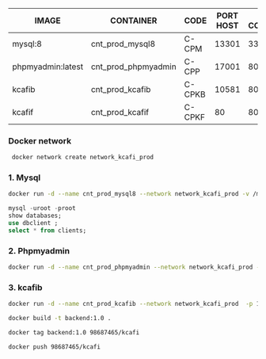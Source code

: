 |IMAGE | CONTAINER | CODE | PORT HOST | PORT CONTAINER |
|---- | ----- | ----- | ---- | ---- |
|mysql:8|cnt_prod_mysql8|C-CPM	| 13301	|3306|
|phpmyadmin:latest|cnt_prod_phpmyadmin|C-CPP	| 17001	|80|
|kcafib|cnt_prod_kcafib|C-CPKB	|	10581	|8080 |
|kcafif|cnt_prod_kcafif|C-CPKF	| 80	|80|

### Docker network 
``` sh
 docker network create network_kcafi_prod
```
 
### 1. Mysql
``` sh
docker run -d --name cnt_prod_mysql8 --network network_kcafi_prod -v /my/custom:/etc/mysql/conf.d -e MYSQL_ROOT_PASSWORD=passrootdocker -e MYSQL_DATABASE=dbclient -p 13301:3306  mysql:8
```
``` sql
mysql -uroot -proot
show databases;
use dbclient ;
select * from clients;
```
### 2. Phpmyadmin 
``` sh
docker run -d --name cnt_prod_phpmyadmin --network network_kcafi_prod --link cnt_prod_mysql8:db -p 17001:80 -v /some/local/directory/config.user.inc.php:/etc/phpmyadmin/config.user.inc.php phpmyadmin
``` 

### 3. kcafib
``` sh
docker run -d --name cnt_prod_kcafib --network network_kcafi_prod  -p 10581:3200 98687465/kcafib:1.0
```

``` sh
docker build -t backend:1.0 .
```
``` sh
docker tag backend:1.0 98687465/kcafi
```
``` sh
docker push 98687465/kcafi
```
